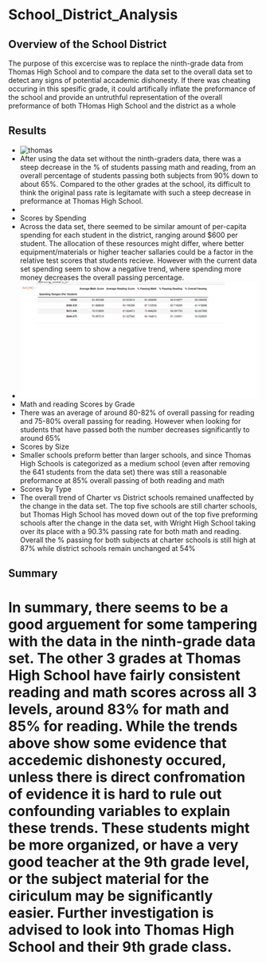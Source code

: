 # School_District_Analysis
## Overview of the School District 
  The purpose of this excercise was to replace the ninth-grade data from Thomas High School and to compare the data set to the overall data set to detect any signs of potential accademic dishonesty. If there was cheating occuring in this spesific grade, it could artifically inflate the preformance of the school and provide an untruthful representation of the overall preformance of both THomas High School and the district as a whole
## Results
* ![thomas](/Resources/thomas)
*   After using the data set without the ninth-graders data, there was a steep decrease in the % of students passing math and reading, from an overall percentage of students passing both subjects from 90% down to about 65%. Compared to the other grades at the school, its difficult to think the original pass rate is legitamate with such a steep decrease in preformance at Thomas High School.
*   
* Scores by Spending
*   Across the data set, there seemed to be similar amount of per-capita spending for each student in the district, ranging around $600 per student. The allocation of these resources might differ, where better equipment/materials or higher teacher sallaries could be a factor in the relative test scores that students recieve. However with the current data set spending seem to show a negative trend, where spending more money decreases the overall passing percentage. 
* ![4.1spending](/Resources/4.1spending.png)
* Math and reading Scores by Grade
*   There was an average of around 80-82% of overall passing for reading and 75-80% overall passing for reading. However when looking for students that have passed both the number decreases significantly to around 65%
* Scores by Size
*   Smaller schools preform better than larger schools, and since Thomas High Schools is categorized as a medium school (even after removing the 641 students from the data set) there was still a reasonable preformance at 85% overall passing of both reading and math
* Scores by Type
*   The overall trend of Charter vs District schools remained unaffected by the change in the data set. The top five schools are still charter schools, but Thomas High School has moved down out of the top five preforming schools after the change in the data set, with Wright High School taking over its place with a 90.3% passing rate for both math and reading. Overall the % passing for both subjects at charter schools is still high at 87% while district schools remain unchanged at 54%
## Summary
#   In summary, there seems to be a good arguement for some tampering with the data in the ninth-grade data set. The other 3 grades at Thomas High School have fairly consistent reading and math scores across all 3 levels, around 83% for math and 85% for reading. While the trends above show some evidence that accedemic dishonesty occured, unless there is direct confromation of evidence it is hard to rule out confounding variables to explain these trends. These students might be more organized, or have a very good teacher at the 9th grade level, or the subject material for the ciriculum may be significantly easier. Further investigation is advised to look into Thomas High School and their 9th grade class.
